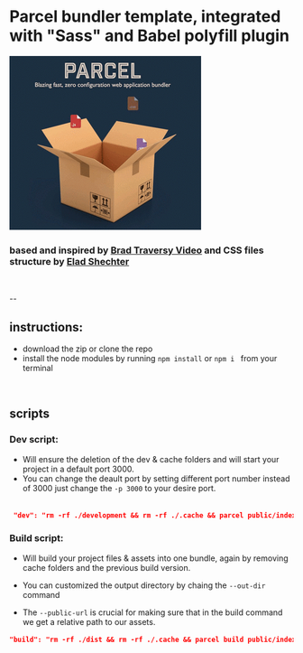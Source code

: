 # Parcel bundler template, integrated with "Sass" and Babel polyfill plugin

![pacrel image](./src/assets/images/parcelBg.gif)

### based and inspired by [Brad Traversy Video](https://www.youtube.com/watch?v=8rD9amRSOQY&list=PLLDPbs5wkrIJ-L4VXSwKjd19Zq0ZoT53u&index=31) and CSS files structure by [Elad Shechter](https://www.youtube.com/watch?v=HjJEcZDmHM4)

<br>

--

## instructions:

- download the zip or clone the repo
- install the node modules by running `npm install` or `npm i ` from your terminal

<br>

## scripts

### Dev script:

- Will ensure the deletion of the dev & cache folders and will start your project in a default port 3000.
- You can change the deault port by setting different port number instead of 3000 just change the `-p 3000` to your desire port.

```json

 "dev": "rm -rf ./development && rm -rf ./.cache && parcel public/index.html --out-dir development -p 3000"

```

### Build script:

- Will build your project files & assets into one bundle, again by removing cache folders and the previous build version.

- You can customized the output directory by chaing the `--out-dir` command

- The `--public-url` is crucial for making sure that in the build command we get a relative path to our assets.

```json
"build": "rm -rf ./dist && rm -rf ./.cache && parcel build public/index.html --out-dir dist --public-url ./"
```
